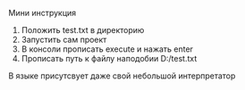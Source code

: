 Мини инструкция
1. Положить test.txt в директорию
2. Запустить сам проект
3. В консоли прописать execute и нажать enter
4. Прописать путь к файлу наподобии D:/test.txt

В языке присутсвует даже свой небольшой интерпретатор

